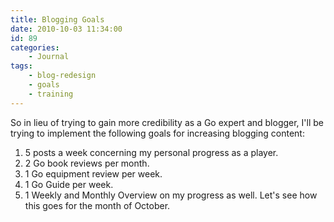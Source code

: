 ```yaml
---
title: Blogging Goals
date: 2010-10-03 11:34:00
id: 89
categories:
	- Journal
tags:
	- blog-redesign
	- goals
	- training
---
```


So in lieu of trying to gain more credibility as a Go expert and blogger, I'll be trying to implement the following goals for increasing blogging content:

1.  5 posts a week concerning my personal progress as a player.
2.  2 Go book reviews per month.
3.  1 Go equipment review per week.
4.  1 Go Guide per week.
5.  1 Weekly and Monthly Overview on my progress as well.
Let's see how this goes for the month of October.